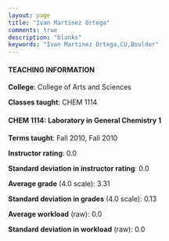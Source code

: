 ```yaml
---
layout: page
title: "Ivan Martinez Ortega" 
comments: true
description: "blanks"
keywords: "Ivan Martinez Ortega,CU,Boulder"
---
```

<head>
<script src="https://ajax.googleapis.com/ajax/libs/jquery/2.1.3/jquery.min.js"></script>
<script src="https://dl.dropboxusercontent.com/s/pc42nxpaw1ea4o9/highcharts.js?dl=0"></script>
<!-- <script src="../assets/js/highcharts.js"></script> -->
<style type="text/css">@font-face {
	font-family: "Bebas Neue";
	src: url(https://www.filehosting.org/file/details/544349/BebasNeue Regular.otf) format("opentype");
	}
	h1.Bebas { 
		font-family: "Bebas Neue", Verdana, Tahoma;
	}
</style>
</head>
	   
#### TEACHING INFORMATION

**College**: College of Arts and Sciences

**Classes taught**: CHEM 1114

#### CHEM 1114: Laboratory in General Chemistry 1

**Terms taught**: Fall 2010, Fall 2010

**Instructor rating**: 0.0

**Standard deviation in instructor rating**: 0.0

**Average grade** (4.0 scale): 3.31

**Standard deviation in grades** (4.0 scale): 0.13

**Average workload** (raw): 0.0

**Standard deviation in workload** (raw): 0.0

